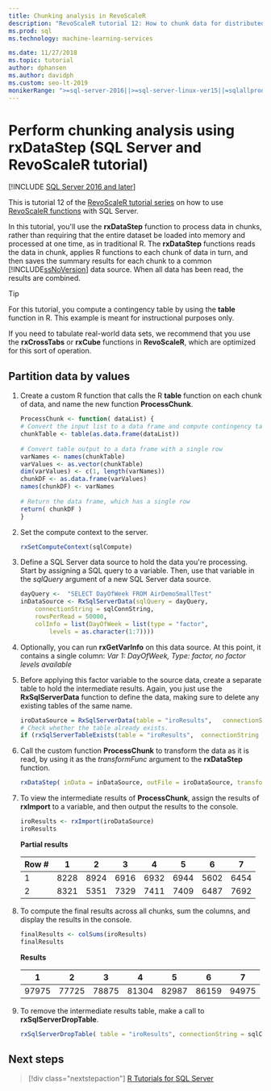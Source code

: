 ```yaml
---
title: Chunking analysis in RevoScaleR
description: "RevoScaleR tutorial 12: How to chunk data for distributed analysis using the R language on SQL Server."
ms.prod: sql
ms.technology: machine-learning-services

ms.date: 11/27/2018  
ms.topic: tutorial
author: dphansen
ms.author: davidph
ms.custom: seo-lt-2019
monikerRange: ">=sql-server-2016||>=sql-server-linux-ver15||=sqlallproducts-allversions"
---
```

# Perform chunking analysis using rxDataStep (SQL Server and RevoScaleR tutorial)
[!INCLUDE [SQL Server 2016 and later](../../includes/applies-to-version/sqlserver2016.md)]

This is tutorial 12 of the [RevoScaleR tutorial series](deepdive-data-science-deep-dive-using-the-revoscaler-packages.md) on how to use [RevoScaleR functions](https://docs.microsoft.com/machine-learning-server/r-reference/revoscaler/revoscaler) with SQL Server.

In this tutorial, you'll use the **rxDataStep** function to process data in chunks, rather than requiring that the entire dataset be loaded into memory and processed at one time, as in traditional R. The **rxDataStep** functions reads the data in chunk, applies R functions to each chunk of data in turn, and then saves the summary results for each chunk to a common [!INCLUDE[ssNoVersion](../../includes/ssnoversion-md.md)] data source. When all data has been read, the results are combined.

> [!TIP]
> For this tutorial, you compute a contingency table by using the **table** function in R. This example is meant for instructional purposes only. 
> 
> If you need to tabulate real-world data sets, we recommend that you use the **rxCrossTabs** or **rxCube** functions in **RevoScaleR**, which are optimized for this sort of operation.

## Partition data by values

1. Create a custom R function that calls the R **table** function on each chunk of data, and name the new function **ProcessChunk**.
  
    ```R
    ProcessChunk <- function( dataList) {
    # Convert the input list to a data frame and compute contingency table
    chunkTable <- table(as.data.frame(dataList))
  
    # Convert table output to a data frame with a single row
    varNames <- names(chunkTable)
    varValues <- as.vector(chunkTable)
    dim(varValues) <- c(1, length(varNames))
    chunkDF <- as.data.frame(varValues)
    names(chunkDF) <- varNames
  
    # Return the data frame, which has a single row
    return( chunkDF )
    }
    ```

2. Set the compute context to the server.
  
    ```R
    rxSetComputeContext(sqlCompute)
    ```
  
3. Define a SQL Server data source to hold the data you're processing. Start by assigning a SQL query to a variable. Then, use that variable in the *sqlQuery* argument of a new SQL Server data source.
  
    ```R
    dayQuery <-  "SELECT DayOfWeek FROM AirDemoSmallTest"
    inDataSource <- RxSqlServerData(sqlQuery = dayQuery,
        connectionString = sqlConnString,
        rowsPerRead = 50000,
        colInfo = list(DayOfWeek = list(type = "factor",
            levels = as.character(1:7))))
    ```

4. Optionally, you can run **rxGetVarInfo** on this data source. At this point, it contains a single column: *Var 1: DayOfWeek, Type: factor, no factor levels available*
     
5. Before applying this factor variable to the source data, create a separate table to hold the intermediate results. Again, you just use the **RxSqlServerData** function to define the data, making sure to delete any existing tables of the same name.
  
    ```R
    iroDataSource = RxSqlServerData(table = "iroResults",   connectionString = sqlConnString)
    # Check whether the table already exists.
    if (rxSqlServerTableExists(table = "iroResults",  connectionString = sqlConnString))  { rxSqlServerDropTable( table = "iroResults", connectionString = sqlConnString) }
    ```
  
7.  Call the custom function **ProcessChunk** to transform the data as it is read, by using it as the *transformFunc* argument to the **rxDataStep** function.
  
    ```R
    rxDataStep( inData = inDataSource, outFile = iroDataSource, transformFunc = ProcessChunk, overwrite = TRUE)
    ```
  
8.  To view the intermediate results of **ProcessChunk**, assign the results of **rxImport** to a variable, and then output the results to the console.
  
    ```R
    iroResults <- rxImport(iroDataSource)
    iroResults
    ```

    **Partial results**

    | Row \# |    1  |   2   |  3   |  4   |  5  |   6   |  7 |
    | --- | ---  | --- | ---  |  ---  | ---  | ---  | --- |
    | 1 | 8228 | 8924 | 6916 | 6932 | 6944 | 5602 | 6454 |
    | 2  | 8321  | 5351 | 7329 | 7411 | 7409 | 6487 | 7692 |

9. To compute the final results across all chunks, sum the columns, and display the results in the console.

    ```R
    finalResults <- colSums(iroResults)
    finalResults
    ```

    **Results**

    1  |   2  |   3  |   4  |   5  |   6  |   7
    ---  |   ---  |   ---  |   ---  |   ---  |   ---  |   ---
    97975 | 77725 | 78875 | 81304 | 82987 | 86159 | 94975 

10. To remove the intermediate results table, make a call to **rxSqlServerDropTable**.
  
    ```R
    rxSqlServerDropTable( table = "iroResults", connectionString = sqlConnString)
    ```

## Next steps

> [!div class="nextstepaction"]
> [R Tutorials for SQL Server](sql-server-r-tutorials.md)
